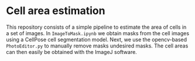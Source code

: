 # Cell area estimation

This repository consists of a simple pipeline to estimate the area of cells in a set of images. In `ImageToMask.ipynb` we obtain masks from the cell images using a CellPose cell segmentation model. Next, we use the opencv-based `PhotoEditor.py` to manually remove masks undesired masks. The cell areas can then easily be obtained with the ImageJ software.
